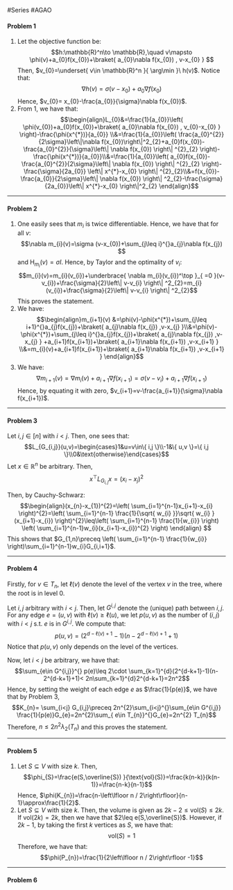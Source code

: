 #Series #AGAO 

#### Problem 1
1. Let the objective function be: $$h:\mathbb{R}^n\to \mathbb{R},\quad v\mapsto \phi(v)+a_{0}f(x_{0})+\braket{ a_{0}\nabla f(x_{0}) , v-x_{0} } $$Then, $v_{0}=\underset{ v\in \mathbb{R}^n }{ \arg\min }\  h(v)$. Notice that: $$\nabla h(v)=\sigma(v-x_{0})+a_{0}\nabla f(x_{0})$$Hence, $v_{0}= x_{0}-\frac{a_{0}}{\sigma}\nabla f(x_{0})$.
2. From 1, we have that: $$\begin{align}L_{0}&=\frac{1}{a_{0}}\left( \phi(v_{0})+a_{0}f(x_{0})+\braket{ a_{0}\nabla f(x_{0}) , v_{0}-x_{0} }  \right)-\frac{\phi(x^{*})}{a_{0}} \\&=\frac{1}{a_{0}}\left( \frac{a_{0}^{2}}{2\sigma}\left\|\nabla f(x_{0})\right\|^2_{2}+a_{0}f(x_{0})-\frac{a_{0}^{2}}{\sigma}\left\| \nabla f(x_{0}) \right\| ^{2}_{2} \right)-\frac{\phi(x^{*})}{a_{0}}\\&=\frac{1}{a_{0}}\left( a_{0}f(x_{0})-\frac{a_{0}^{2}}{2\sigma}\left\| \nabla f(x_{0}) \right\| ^{2}_{2} \right)-\frac{\sigma}{2a_{0}} \left\| x^{*}-x_{0} \right\| ^{2}_{2}\\&=f(x_{0})-\frac{a_{0}}{2\sigma}\left\| \nabla f(x_{0}) \right\| ^2_{2}-\frac{\sigma}{2a_{0}}\left\| x^{*}-x_{0} \right\|^2_{2} \end{align}$$

---
#### Problem 2
1. One easily sees that $m_{i}$ is twice differentiable. Hence, we have that for all $v$: $$\nabla m_{i}(v)=\sigma (v-x_{0})+\sum_{j\leq i}^{}a_{j}\nabla f(x_{j}) $$and $\text{H}_{m_{i}}(v)=\sigma I$. Hence, by Taylor and the optimality of $v_{i}$:$$m_{i}(v)=m_{i}(v_{i})+\underbrace{ \nabla m_{i}(v_{i})^\top }_{ =0 }(v-v_{i})+\frac{\sigma}{2}\left\| v-v_{i} \right\| ^2_{2}=m_{i}(v_{i})+\frac{\sigma}{2}\left\| v-v_{i} \right\| ^2_{2}$$This proves the statement.
2. We have: $$\begin{align}m_{i+1}(v) &=\phi(v)-\phi(x^{*})+\sum_{j\leq i+1}^{}a_{j}f(x_{j})+\braket{ a_{j}\nabla f(x_{j}) ,v-x_{j}  }\\&=\phi(v)-\phi(x^{*})+\sum_{j\leq i}^{}a_{j}f(x_{j})+\braket{ a_{j}\nabla f(x_{j}) ,v-x_{j}  } +a_{i+1}f(x_{i+1})+\braket{ a_{i+1}\nabla f(x_{i+1}) ,v-x_{i+1}  } \\&=m_{i}(v)+a_{i+1}f(x_{i+1})+\braket{ a_{i+1}\nabla f(x_{i+1}) ,v-x_{i+1}  } \end{align}$$
3. We have: $$\nabla m_{i+1}(v)=\nabla m_{i}(v)+ a_{i+1}\nabla f(x_{i+1})=\sigma(v-v_{i})+ a_{i+1}\nabla f(x_{i+1})$$Hence, by equating it with zero, $v_{i+1}=v-\frac{a_{i+1}}{\sigma}\nabla f(x_{i+1})$.

---
#### Problem 3
Let $i,j\in[n]$ with $i<j$. Then, one sees that: $$L_{G_{i,j}}(u,v)=\begin{cases}1&u=v\in\{ i,j \}\\-1&\{ u,v \}=\{ i,j \}\\0&\text{otherwise}\end{cases}$$
Let $x\in \mathbb{R}^n$ be arbitrary. Then, $$x^\top L_{G_{i,j}}x=(x_{i}-x_{j})^{2}$$

Then, by Cauchy-Schwarz:$$\begin{align}(x_{n}-x_{1})^{2}=\left( \sum_{i=1}^{n-1}x_{i+1}-x_{i} \right)^{2}=\left( \sum_{i=1}^{n-1} \frac{1}{\sqrt{ w_{i} }}\sqrt{ w_{i} }(x_{i+1}-x_{i}) \right)^{2}\leq\left( \sum_{i=1}^{n-1} \frac{1}{w_{i}} \right) \left( \sum_{i=1}^{n-1}w_{i}(x_{i+1}-x_{i})^{2} \right) \end{align} $$This shows that $G_{1,n}\preceq \left( \sum_{i=1}^{n-1} \frac{1}{w_{i}} \right)\sum_{i=1}^{n-1}w_{i}G_{i,i+1}$.

---
#### Problem 4
Firstly, for $v\in T_{n}$, let $\ell(v)$ denote the level of the vertex $v$ in the tree, where the root is in level $0$. 

Let $i,j$ arbitrary with $i<j$. Then, let $G^{i,j}$ denote the (unique) path between $i,j$. For any edge $e=(u,v)$ with $\ell(v)\geq \ell(u)$, we let $p(u,v)$ as the number of $(i,j)$ with $i<j$ s.t. $e$ is in $G^{i,j}$. We compute that: $$p(u,v)=(2^{d-\ell(v)+1}-1)(n-2^{d-\ell(v)+1}+1)$$Notice that $p(u,v)$ only depends on the level of the vertices. 

Now, let $i<j$ be arbitrary, we have that: $$\sum_{e\in G^{i,j}}^{} p(e)\leq 2\cdot \sum_{k=1}^{d}(2^{d-k+1}-1)(n-2^{d-k+1}+1)< 2n\sum_{k=1}^{d}2^{d-k+1}=2n^2$$Hence, by setting the weight of each edge $e$ as $\frac{1}{p(e)}$, we have that by Problem 3, $$K_{n}=   \sum_{i<j} G_{i,j}\preceq   2n^{2}\sum_{i<j}^{}\sum_{e\in G^{i,j}} \frac{1}{p(e)}G_{e}=2n^{2}\sum_{ e\in T_{n}}^{}G_{e}=2n^{2} T_{n}$$Therefore, $n\leq 2n^{2} \lambda_{2}(T_{n})$ and this proves the statement.

---
#### Problem 5

1. Let $S\subseteq V$ with  size $k$. Then, $$\phi_{S}=\frac{e(S,\overline{S}) }{\text{vol}(S)}=\frac{k(n-k)}{k(n-1)}=\frac{n-k}{n-1}$$Hence, $\phi(K_{n})=\frac{n-\left\lfloor n / 2\right\rfloor}{n-1}\approx\frac{1}{2}$. 
2. Let $S\subseteq V$ with size $k$. Then, the volume is given as $2k-2\leq\text{vol}(S)\leq 2k$. If $\text{vol}(2k)=2k$, then we have that $2\leq e(S,\overline{S})$. However, if $2k-1$, by taking the first $k$ vertices as $S$, we have that: $$\text{vol}(S)=1$$Therefore, we have that: $$\phi(P_{n})=\frac{1}{2\left\lfloor n  / 2\right\rfloor -1}$$
---
#### Problem 6
